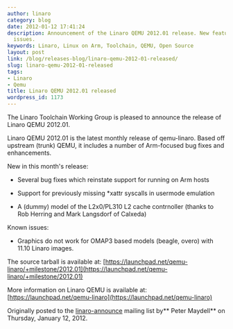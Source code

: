 ```yaml
---
author: linaro
category: blog
date: 2012-01-12 17:41:24
description: Announcement of the Linaro QEMU 2012.01 release. New features and known
  issues.
keywords: Linaro, Linux on Arm, Toolchain, QEMU, Open Source
layout: post
link: /blog/releases-blog/linaro-qemu-2012-01-released/
slug: linaro-qemu-2012-01-released
tags:
- Linaro
- Qemu
title: Linaro QEMU 2012.01 released
wordpress_id: 1173
---
```


The Linaro Toolchain Working Group is pleased to announce the release of Linaro QEMU 2012.01.

Linaro QEMU 2012.01 is the latest monthly release of qemu-linaro. Based off upstream (trunk) QEMU, it includes a number of Arm-focused bug fixes and enhancements.

New in this month's release:

- Several bug fixes which reinstate support for running on Arm hosts

- Support for previously missing \*xattr syscalls in usermode emulation

- A (dummy) model of the L2x0/PL310 L2 cache contrnoller (thanks to Rob Herring and Mark Langsdorf of Calxeda)

Known issues:

- Graphics do not work for OMAP3 based models (beagle, overo) with 11.10 Linaro images.

The source tarball is available at:
[https://launchpad.net/qemu-linaro/+milestone/2012.01](https://launchpad.net/qemu-linaro/+milestone/2012.01)

More information on Linaro QEMU is available at:
[https://launchpad.net/qemu-linaro](https://launchpad.net/qemu-linaro)

Originally posted to the [linaro-announce](http://lists.linaro.org/pipermail/linaro-toolchain/2012-January/002017.html) mailing list by** Peter Maydell** on Thursday, January 12, 2012.